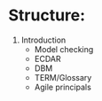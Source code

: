 
# Structure:
1. Introduction
    - Model checking
    - ECDAR
    - DBM
    - TERM/Glossary
    - Agile principals
